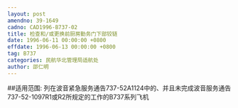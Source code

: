 ```yaml
---
layout: post
amendno: 39-1649
cadno: CAD1996-B737-02
title: 检查和/或更换前厨房勤务门下部铰链
date: 1996-06-11 00:00:00 +0800
effdate: 1996-06-13 00:00:00 +0800
tag: B737
categories: 民航华北管理局适航处
author: 邵仁明
---
```


##适用范围:
列在波音紧急服务通告737-52A1124中的、并且未完成波音服务通告737-52-1097R1或R2所规定的工作的B737系列飞机

